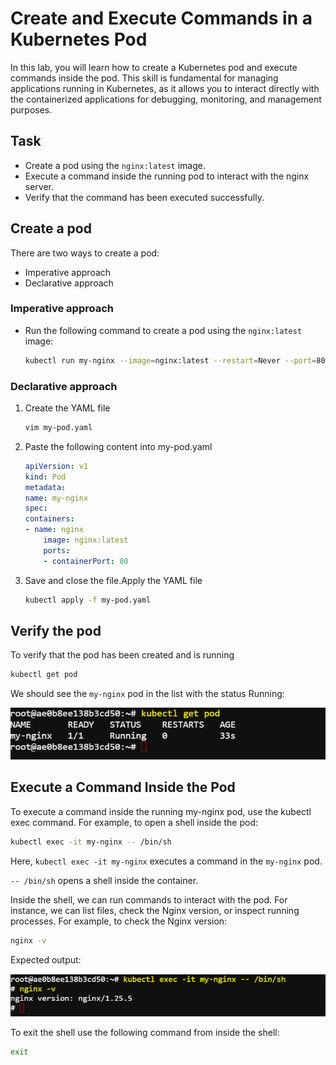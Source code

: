 # Create and Execute Commands in a Kubernetes Pod

In this lab, you will learn how to create a Kubernetes pod and execute commands inside the pod. This skill is fundamental for managing applications running in Kubernetes, as it allows you to interact directly with the containerized applications for debugging, monitoring, and management purposes.


## Task

- Create a pod using the `nginx:latest` image.
- Execute a command inside the running pod to interact with the nginx server.
- Verify that the command has been executed successfully.


## Create a pod

There are two ways to create a pod: 
- Imperative approach
- Declarative approach

###  Imperative approach

- Run the following command to create a pod using the `nginx:latest` image:

    ```bash
    kubectl run my-nginx --image=nginx:latest --restart=Never --port=80
    ```

### Declarative approach

1. Create the YAML file 

    ```bash
    vim my-pod.yaml
    ```

2. Paste the following content into my-pod.yaml

    ```yaml
    apiVersion: v1
    kind: Pod
    metadata:
    name: my-nginx
    spec:
    containers:
    - name: nginx
        image: nginx:latest
        ports:
        - containerPort: 80
    ```

3. Save and close the file.Apply the YAML file

    ```bash
    kubectl apply -f my-pod.yaml
    ```


## Verify the pod
To verify that the pod has been created and is running

``` bash
kubectl get pod
```

We should see the `my-nginx` pod in the list with the status Running:

![alt text](image.png)

##  Execute a Command Inside the Pod

To execute a command inside the running my-nginx pod, use the kubectl exec command. For example, to open a shell inside the pod:

```bash
kubectl exec -it my-nginx -- /bin/sh
```

Here, `kubectl exec -it my-nginx` executes a command in the `my-nginx` pod.

`-- /bin/sh` opens a shell inside the container.

Inside the shell, we can run commands to interact with the pod. For instance, we can list files, check the Nginx version, or inspect running processes. For example, to check the Nginx version:

```bash
nginx -v
```

Expected output:

![alt text](image-1.png)

To exit the shell use the following command from inside the shell:

```bash
exit 
```